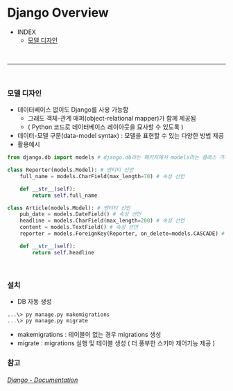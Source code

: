 # Django Overview

+ INDEX
  + [모델 디자인](#모델-디자인)
  
  
<br>

------------------------------- 

<br>

### 모델 디자인
+ 데이터베이스 없이도 Django를 사용 가능함
  + 그래도 객체-관계 매퍼(object-relational mapper)가 함께 제공됨
  + ( Python 코드로 데이터베이스 레이아웃을 묘사할 수 있도록 )
+ 데이터-모델 구문(data-model syntax) : 모델을 표현할 수 있는 다양한 방법 제공
+ 활용예시
```python
from django.db import models # django.db라는 패키지에서 models라는 클래스 가져오기

class Reporter(models.Model): # 엔티티 선언
    full_name = models.CharField(max_length=70) # 속성 선언

    def __str__(self):
        return self.full_name

class Article(models.Model): # 엔티티 선언 
    pub_date = models.DateField() # 속성 선언
    headline = models.CharField(max_length=200) # 속성 선언
    content = models.TextField() # 속성 선언
    reporter = models.ForeignKey(Reporter, on_delete=models.CASCADE) # 속성 선언

    def __str__(self):
        return self.headline
```

<br>

### 설치
+ DB 자동 생성
``` windows
...\> py manage.py makemigrations
...\> py manage.py migrate
```
+ makemigrations : 테이블이 없는 경우 migrations 생성
+ migrate : migrations 실행 및 테이블 생성 ( 더 풍부한 스키마 제어기능 제공 )


  
   
### 참고 
###### [Django - Documentation](https://docs.djangoproject.com/en/3.1/intro/overview/)

